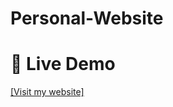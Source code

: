 # Personal-Website

# 🔗 Live Demo  
[[Visit my website]](https://abraham-moncherry.github.io/Personal-Website/)
